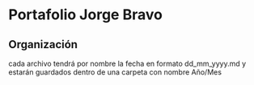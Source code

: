 # Portafolio Jorge Bravo

## Organización
cada archivo tendrá por nombre la fecha en formato dd_mm_yyyy.md y estarán guardados dentro de una carpeta con nombre Año/Mes 
